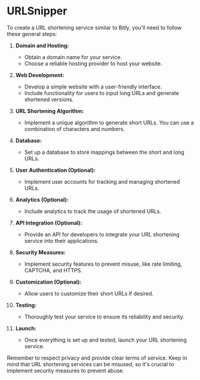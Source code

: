 # URLSnipper
To create a URL shortening service similar to Bitly, you'll need to follow these general steps:

1. **Domain and Hosting:**
   - Obtain a domain name for your service.
   - Choose a reliable hosting provider to host your website.

2. **Web Development:**
   - Develop a simple website with a user-friendly interface.
   - Include functionality for users to input long URLs and generate shortened versions.

3. **URL Shortening Algorithm:**
   - Implement a unique algorithm to generate short URLs. You can use a combination of characters and numbers.

4. **Database:**
   - Set up a database to store mappings between the short and long URLs.

5. **User Authentication (Optional):**
   - Implement user accounts for tracking and managing shortened URLs.

6. **Analytics (Optional):**
   - Include analytics to track the usage of shortened URLs.

7. **API Integration (Optional):**
   - Provide an API for developers to integrate your URL shortening service into their applications.

8. **Security Measures:**
   - Implement security features to prevent misuse, like rate limiting, CAPTCHA, and HTTPS.

9. **Customization (Optional):**
   - Allow users to customize their short URLs if desired.

10. **Testing:**
    - Thoroughly test your service to ensure its reliability and security.

11. **Launch:**
    - Once everything is set up and tested, launch your URL shortening service.

Remember to respect privacy and provide clear terms of service. Keep in mind that URL shortening services can be misused, so it's crucial to implement security measures to prevent abuse.
